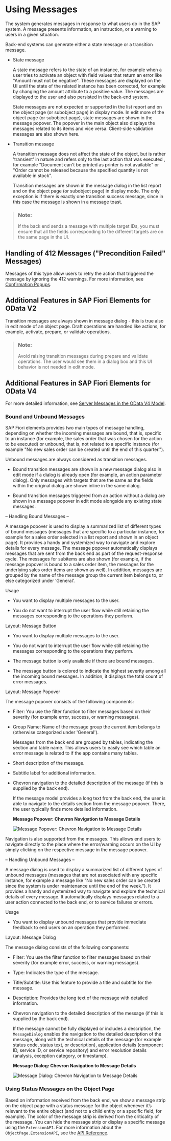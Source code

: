 <!-- loio239b1922758645e7b451e01ded7f56bc -->

# Using Messages

The system generates messages in response to what users do in the SAP system. A message presents information, an instruction, or a warning to users in a given situation.

Back-end systems can generate either a state message or a transition message.

-   State message

    A state message refers to the state of an instance, for example when a user tries to activate an object with field values that return an error like "Amount must not be negative". These messages are displayed on the UI until the state of the related instance has been corrected, for example by changing the amount attribute to a positive value. The messages are displayed to the user and also persisted in the back-end system.

    State messages are not expected or supported in the list report and on the object page \(or subobject page\) in display mode. In edit more of the object page \(or subobject page\), state messages are shown in the message popover. The popover in the main object also displays the messages related to its items and vice versa. Client-side validation messages are also shown here.

-   Transition message

    A transition message does not affect the state of the object, but is rather 'transient' in nature and refers only to the last action that was executed , for example "Document can't be printed as printer is not available" or "Order cannot be released because the specified quantity is not available in stock".

    Transition messages are shown in the message dialog in the list report and on the object page \(or subobject page\) in display mode. The only exception is if there is exactly one transition success message, since in this case the message is shown in a message toast.


> ### Note:  
> If the back end sends a message with multiple target IDs, you must ensure that all the fields corresponding to the different targets are on the same page in the UI.



<a name="loio239b1922758645e7b451e01ded7f56bc__section_hhy_fsm_vsb"/>

## Handling of 412 Messages \("Precondition Failed" Messages\)

Messages of this type allow users to retry the action that triggered the message by ignoring the 412 warnings. For more information, see [Confirmation Popups](confirmation-popups-9a53662.md).



<a name="loio239b1922758645e7b451e01ded7f56bc__section_otc_1xw_cnb"/>

## Additional Features in SAP Fiori Elements for OData V2

Transition messages are always shown in message dialog - this is true also in edit mode of an object page. Draft operations are handled like actions, for example, activate, prepare, or validate operations.

> ### Note:  
> Avoid raising transition messages during prepare and validate operations. The user would see them in a dialog box and this UI behavior is not needed in edit mode.



<a name="loio239b1922758645e7b451e01ded7f56bc__section_zxr_fxw_cnb"/>

## Additional Features in SAP Fiori Elements for OData V4

For more detailed information, see [Server Messages in the OData V4 Model](../04_Essentials/server-messages-in-the-odata-v4-model-fbe1cb5.md).



### Bound and Unbound Messages

SAP Fiori elements provides two main types of message handling, depending on whether the incoming messages are bound, that is, specific to an instance \(for example, the sales order that was chosen for the action to be executed\) or unbound, that is, not related to a specific instance \(for example "No new sales order can be created until the end of this quarter."\).

Unbound messages are always considered as transition messages.

-   Bound transition messages are shown in a new message dialog also in edit mode if a dialog is already open \(for example, an action parameter dialog\). Only messages with targets that are the same as the fields within the original dialog are shown inline in the same dialog.

-   Bound transition messages triggered from an action without a dialog are shown in a message popover in edit mode alongside any existing state messages.


– Handling Bound Messages –

A message popover is used to display a summarized list of different types of bound messages \(messages that are specific to a particular instance, for example for a sales order selected in a list report and shown in an object page\). It provides a handy and systemized way to navigate and explore details for every message. The message popover automatically displays messages that are sent from the back end as part of the request-response cycle. The messages for subitems are also shown \(for example, if the message popover is bound to a sales order item, the messages for the underlying sales order items are shown as well\). In addition, messages are grouped by the name of the message group the current item belongs to, or else categorized under ‘General’.

Usage

-   You want to display multiple messages to the user.

-   You do not want to interrupt the user flow while still retaining the messages corresponding to the operations they perform.


Layout: Message Button

-   You want to display multiple messages to the user.

-   You do not want to interrupt the user flow while still retaining the messages corresponding to the operations they perform.

-   The message button is only available if there are bound messages.

-   The message button is colored to indicate the highest severity among all the incoming bound messages. In addition, it displays the total count of error messages.


Layout: Message Popover

The message popover consists of the following components:

-   Filter: You use the filter function to filter messages based on their severity \(for example error, success, or warning messages\).

-   Group Name: Name of the message group the current item belongs to \(otherwise categorized under 'General'\).

    Messages from the back end are grouped by tables, indicating the section and table name. This allows users to easily see which table an error message is related to if the app contains many tables.

-   Short description of the message.

-   Subtitle label for additional information.

-   Chevron navigation to the detailed description of the message \(if this is supplied by the back end\).

    If the message model provides a long text from the back end, the user is able to navigate to the details section from the message popover. There, the user typically finds more detailed information.

       
      
    **Message Popover: Chevron Navigation to Message Details**

     ![](images/Message_Popover_Chevron_Navigation_to_Details_671213a.png "Message Popover: Chevron Navigation to Message Details") 


Navigation is also supported from the messages. This allows end users to navigate directly to the place where the error/warning occurs on the UI by simply clicking on the respective message in the message popover.

– Handling Unbound Messages –

A message dialog is used to display a summarized list of different types of unbound messages \(messages that are not associated with any specific instance, for example a message like “No new sales order can be created since the system is under maintenance until the end of the week.”\). It provides a handy and systemized way to navigate and explore the technical details of every message. It automatically displays messages related to a user action connected to the back end, or to service failures or errors.

Usage

-   You want to display unbound messages that provide immediate feedback to end users on an operation they performed.


Layout: Message Dialog

The message dialog consists of the following components:

-   Filter: You use the filter function to filter messages based on their severity \(for example error, success, or warning messages\).

-   Type: Indicates the type of the message.

-   Title/Subtitle: Use this feature to provide a title and subtitle for the message.

-   Description: Provides the long text of the message with detailed information.

-   Chevron navigation to the detailed description of the message \(if this is supplied by the back end\).

    If the message cannot be fully displayed or includes a description, the `MessageDialog` enables the navigation to the detailed description of the message, along with the technical details of the message \(for example status code, status text, or description\), application details \(component ID, service ID, or service repository\) and error resolution details \(analysis, exception category, or timestamp\).

       
      
    **Message Dialog: Chevron Navigation to Message Details**

     ![](images/Message_Dialog_Chevron_Navigation_to_Details_6971667.png "Message Dialog: Chevron Navigation to Message Details") 




### Using Status Messages on the Object Page

Based on information received from the back end, we show a message strip on the object page with a status message for the object whenever it’s relevant to the entire object \(and not to a child entity or a specific field, for example\). The color of the message strip is derived from the criticality of the message. You can hide the message strip or display a specific message using the `ExtensionAPI`. For more information about the `ObjectPage.ExtensionAPI`, see the [API Reference](https://ui5.sap.com/#/api/sap.fe.templates.ObjectPage.ExtensionAPI/methods/showMessages).

